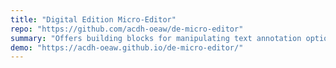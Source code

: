 ```yaml
---
title: "Digital Edition Micro-Editor"
repo: "https://github.com/acdh-oeaw/de-micro-editor"
summary: "Offers building blocks for manipulating text annotation options of Digital Editions."
demo: "https://acdh-oeaw.github.io/de-micro-editor/"
---
```

